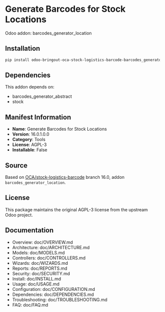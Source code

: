 # Generate Barcodes for Stock Locations

Odoo addon: barcodes_generator_location

## Installation

```bash
pip install odoo-bringout-oca-stock-logistics-barcode-barcodes_generator_location
```

## Dependencies

This addon depends on:
- barcodes_generator_abstract
- stock

## Manifest Information

- **Name**: Generate Barcodes for Stock Locations
- **Version**: 16.0.1.0.0
- **Category**: Tools
- **License**: AGPL-3
- **Installable**: False

## Source

Based on [OCA/stock-logistics-barcode](https://github.com/OCA/stock-logistics-barcode) branch 16.0, addon `barcodes_generator_location`.

## License

This package maintains the original AGPL-3 license from the upstream Odoo project.

## Documentation

- Overview: doc/OVERVIEW.md
- Architecture: doc/ARCHITECTURE.md
- Models: doc/MODELS.md
- Controllers: doc/CONTROLLERS.md
- Wizards: doc/WIZARDS.md
- Reports: doc/REPORTS.md
- Security: doc/SECURITY.md
- Install: doc/INSTALL.md
- Usage: doc/USAGE.md
- Configuration: doc/CONFIGURATION.md
- Dependencies: doc/DEPENDENCIES.md
- Troubleshooting: doc/TROUBLESHOOTING.md
- FAQ: doc/FAQ.md
